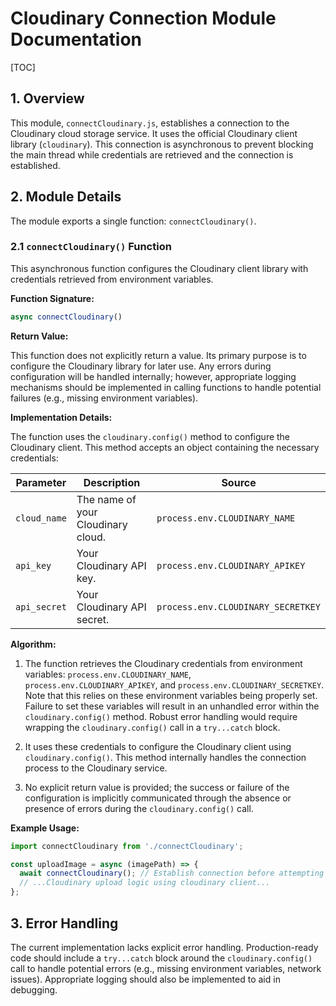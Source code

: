 # Cloudinary Connection Module Documentation

[TOC]

## 1. Overview

This module, `connectCloudinary.js`, establishes a connection to the Cloudinary cloud storage service.  It uses the official Cloudinary client library (`cloudinary`). This connection is asynchronous to prevent blocking the main thread while credentials are retrieved and the connection is established.

## 2. Module Details

The module exports a single function: `connectCloudinary()`.

### 2.1 `connectCloudinary()` Function

This asynchronous function configures the Cloudinary client library with credentials retrieved from environment variables.

**Function Signature:**

```javascript
async connectCloudinary()
```

**Return Value:**

This function does not explicitly return a value.  Its primary purpose is to configure the Cloudinary library for later use.  Any errors during configuration will be handled internally; however, appropriate logging mechanisms should be implemented in calling functions to handle potential failures (e.g., missing environment variables).

**Implementation Details:**

The function uses the `cloudinary.config()` method to configure the Cloudinary client.  This method accepts an object containing the necessary credentials:

| Parameter          | Description                                      | Source                     |
|----------------------|--------------------------------------------------|-----------------------------|
| `cloud_name`        | The name of your Cloudinary cloud.               | `process.env.CLOUDINARY_NAME` |
| `api_key`           | Your Cloudinary API key.                         | `process.env.CLOUDINARY_APIKEY` |
| `api_secret`        | Your Cloudinary API secret.                     | `process.env.CLOUDINARY_SECRETKEY` |


**Algorithm:**

1. The function retrieves the Cloudinary credentials from environment variables: `process.env.CLOUDINARY_NAME`, `process.env.CLOUDINARY_APIKEY`, and `process.env.CLOUDINARY_SECRETKEY`.  Note that this relies on these environment variables being properly set.  Failure to set these variables will result in an unhandled error within the `cloudinary.config()` method.  Robust error handling would require wrapping the `cloudinary.config()` call in a `try...catch` block.


2. It uses these credentials to configure the Cloudinary client using `cloudinary.config()`. This method internally handles the connection process to the Cloudinary service.

3.  No explicit return value is provided; the success or failure of the configuration is implicitly communicated through the absence or presence of errors during the `cloudinary.config()` call.


**Example Usage:**

```javascript
import connectCloudinary from './connectCloudinary';

const uploadImage = async (imagePath) => {
  await connectCloudinary(); // Establish connection before attempting uploads
  // ...Cloudinary upload logic using cloudinary client...
};
```


## 3. Error Handling

The current implementation lacks explicit error handling.  Production-ready code should include a `try...catch` block around the `cloudinary.config()` call to handle potential errors (e.g., missing environment variables, network issues).  Appropriate logging should also be implemented to aid in debugging.
